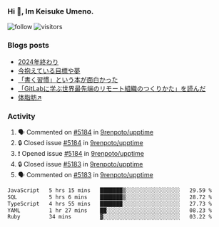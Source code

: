 ### Hi 👋, Im Keisuke Umeno.

<!--
**9renpoto/9renpoto** is a ✨ _special_ ✨ repository because its `README.md` (this file) appears on your GitHub profile.

Here are some ideas to get you started:

- 🔭 I’m currently working on ...
- 🌱 I’m currently learning ...
- 👯 I’m looking to collaborate on ...
- 🤔 I’m looking for help with ...
- 💬 Ask me about ...
- 📫 How to reach me: ...
- 😄 Pronouns: ...
- ⚡ Fun fact: ...
-->

![follow](https://img.shields.io/github/followers/9renpoto?label=Follow&style=social)
![visitors](https://komarev.com/ghpvc/?username=9renpoto&label=Profile%20views&color=0e75b6&style=flat)

### Blogs posts

<!-- BLOG-POST-LIST:START -->
- [2024年終わり](https://9renpoto.win/entry/2024/12/31/2024-end)
- [今抱えている目標や夢](https://9renpoto.win/entry/2024/12/02/objective)
- [「書く習慣」という本が面白かった](https://9renpoto.win/entry/2024/11/11/leave_a_feeling_sad)
- [「GitLabに学ぶ世界最先端のリモート組織のつくりかた」を読んだ](https://9renpoto.win/entry/2024/09/10/remote_organization)
- [体脂肪↗](https://9renpoto.win/entry/2024/08/12/gaining_fat)
<!-- BLOG-POST-LIST:END -->

### Activity

<!--START_SECTION:activity-->
1. 🗣 Commented on [#5184](https://github.com/9renpoto/upptime/issues/5184#issuecomment-2613966625) in [9renpoto/upptime](https://github.com/9renpoto/upptime)
2. 🔒 Closed issue [#5184](https://github.com/9renpoto/upptime/issues/5184) in [9renpoto/upptime](https://github.com/9renpoto/upptime)
3. ❗ Opened issue [#5184](https://github.com/9renpoto/upptime/issues/5184) in [9renpoto/upptime](https://github.com/9renpoto/upptime)
4. 🔒 Closed issue [#5183](https://github.com/9renpoto/upptime/issues/5183) in [9renpoto/upptime](https://github.com/9renpoto/upptime)
5. 🗣 Commented on [#5183](https://github.com/9renpoto/upptime/issues/5183#issuecomment-2613953656) in [9renpoto/upptime](https://github.com/9renpoto/upptime)
<!--END_SECTION:activity-->

<!--START_SECTION:waka-->

```txt
JavaScript   5 hrs 15 mins   ███████▒░░░░░░░░░░░░░░░░░   29.59 %
SQL          5 hrs 6 mins    ███████▒░░░░░░░░░░░░░░░░░   28.72 %
TypeScript   4 hrs 55 mins   ███████░░░░░░░░░░░░░░░░░░   27.73 %
YAML         1 hr 27 mins    ██░░░░░░░░░░░░░░░░░░░░░░░   08.23 %
Ruby         34 mins         ▓░░░░░░░░░░░░░░░░░░░░░░░░   03.22 %
```

<!--END_SECTION:waka-->
